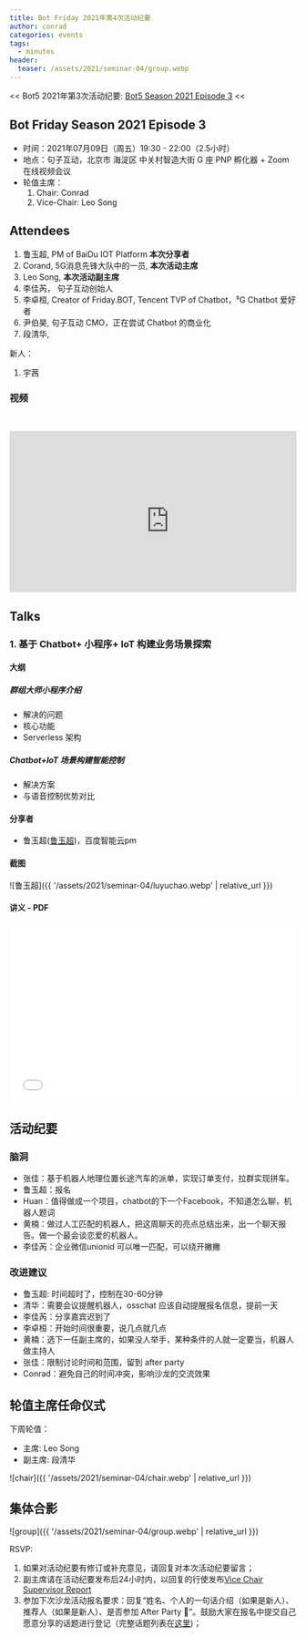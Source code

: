 ```yaml
---
title: Bot Friday 2021年第4次活动纪要
author: conrad
categories: events
tags:
  - minutes
header:
  teaser: /assets/2021/seminar-04/group.webp
---
```


<< Bot5 2021年第3次活动纪要: [Bot5 Season 2021 Episode 3](http://www.bot5.ml/events/seminar-minutes-2021-03/) <<

## Bot Friday Season 2021 Episode 3

- 时间：2021年07月09日（周五）19:30 - 22:00（2.5小时）
- 地点：句子互动，北京市 海淀区 中关村智造大街 G 座 PNP 孵化器 + Zoom在线视频会议
- 轮值主席：
    1. Chair: Conrad
    2. Vice-Chair: Leo Song

## Attendees

1. 鲁玉超, PM of BaiDu IOT Platform **本次分享者**
2. Corand, 5G消息先锋大队中的一员, **本次活动主席**
3. Leo Song, **本次活动副主席**
4. 李佳芮， 句子互动创始人
5. 李卓桓, Creator of Friday.BOT, Tencent TVP of Chatbot，⁵G Chatbot 爱好者
6. 尹伯昊, 句子互动 CMO，正在尝试 Chatbot 的商业化
7. 段清华,  

新人：

1. 宇茜

### 视频

<div class="video-container" style="
    position: relative;
    padding-bottom:56.25%;
    padding-top:30px;
    height:0;
    overflow:hidden;
">
<iframe width="560" height="315" src="https://www.youtube.com/embed/MuL-MzvqC-k" frameborder="0" allow="accelerometer; autoplay; clipboard-write; encrypted-media; gyroscope; picture-in-picture" allowfullscreen></iframe>
</div>

## Talks

### 1. 基于 Chatbot+ 小程序+ IoT 构建业务场景探索

#### 大纲

##### 群组大师小程序介绍

- 解决的问题
- 核心功能
- Serverless 架构

##### Chatbot+IoT 场景构建智能控制

- 解决方案
- 与语音控制优势对比

#### 分享者

- 鲁玉超([鲁玉超](https://github.com/IronConrad))，百度智能云pm

#### 截图

![鲁玉超]({{ '/assets/2021/seminar-04/luyuchao.webp' | relative_url }})

#### 讲义 - PDF

<div class="video-container" style="
    position: relative;
    padding-bottom:56.25%;
    padding-top:30px;
    height:0;
    overflow:hidden;
">
  <iframe
    src='{{ '/assets/js/viewer-js/#/assets/2021/seminar-04/luyuchao.pdf' | relative_url }}'
    width='560'
    height='315'
    allowfullscreen
    webkitallowfullscreen
    frameborder="0"
    style="
      position: absolute;
      top:0;
      left:0;
      width:100%;
      height:100%;
    "
  ></iframe>
</div>

## 活动纪要

### 脑洞

- 张佳：基于机器人地理位置长途汽车的派单，实现订单支付，拉群实现拼车。
- 鲁玉超：报名
- Huan：值得做成一个项目，chatbot的下一个Facebook，不知道怎么聊，机器人题词
- 黄楠：做过人工匹配的机器人，把这周聊天的亮点总结出来，出一个聊天报告。做一个最会谈恋爱的机器人。
- 李佳芮：企业微信unionid 可以唯一匹配，可以绕开撇撇

### 改进建议

- 鲁玉超: 时间超时了，控制在30-60分钟
- 清华：需要会议提醒机器人，osschat 应该自动提醒报名信息，提前一天
- 李佳芮：分享嘉宾迟到了
- 李卓桓：开始时间很重要，说几点就几点
- 黄楠：选下一任副主席的，如果没人举手，某种条件的人就一定要当，机器人做主持人
- 张佳：限制讨论时间和范围，留到 after party
- Conrad：避免自己的时间冲突，影响沙龙的交流效果

## 轮值主席任命仪式

下周轮值：

- 主席: Leo Song
- 副主席: 段清华

![chair]({{ '/assets/2021/seminar-04/chair.webp' | relative_url }})

## 集体合影

![group]({{ '/assets/2021/seminar-04/group.webp' | relative_url }})

RSVP:

1. 如果对活动纪要有修订或补充意见，请回复对本次活动纪要留言；
2. 副主席请在活动纪要发布后24小时内，以回复的行使发布[Vice Chair Supervisor Report](/manuals/chair/#vice-chair-supervisor-report)
3. 参加下次沙龙活动报名要求：回复“姓名、个人的一句话介绍（如果是新人）、推荐人（如果是新人）、是否参加 After Party 🍻”。鼓励大家在报名中提交自己愿意分享的话题进行登记（完整话题列表在[这里](https://www.bot5.ml/talks/))；
